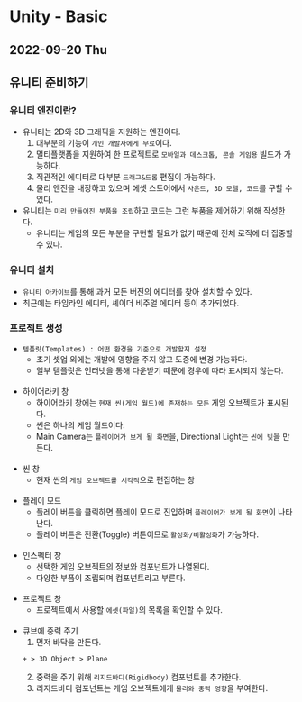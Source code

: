 # Unity - Basic
## 2022-09-20 Thu

## 유니티 준비하기

### 유니티 엔진이란?
* 유니티는 2D와 3D 그래픽을 지원하는 엔진이다.
    1. 대부분의 기능이 `개인 개발자에게 무료`이다.
    2. 멀티플랫폼을 지원하여 한 프로젝트로 `모바일과 데스크톱, 콘솔 게임용` 빌드가 가능하다.
    3. 직관적인 에디터로 대부분 `드래그&드롭` 편집이 가능하다.
    4. 물리 엔진을 내장하고 있으며 에셋 스토어에서 `사운드, 3D 모델, 코드`를 구할 수 있다.
* 유니티는 `미리 만들어진 부품을 조립`하고 코드는 그런 부품을 제어하기 위해 작성한다.
    - 유니티는 게임의 모든 부분을 구현할 필요가 없기 때문에 전체 로직에 더 집중할 수 있다.

### 유니티 설치
* `유니티 아카이브`를 통해 과거 모든 버전의 에디터를 찾아 설치할 수 있다.
* 최근에는 타임라인 에디터, 셰이더 비주얼 에디터 등이 추가되었다.

### 프로젝트 생성
* `템플릿(Templates) : 어떤 환경을 기준으로 개발할지 설정`
   - 초기 셋업 외에는 개발에 영향을 주지 않고 도중에 변경 가능하다.
   - 일부 템플릿은 인터넷을 통해 다운받기 때문에 경우에 따라 표시되지 않는다.
  <br><br>
* 하이어라키 창
   - 하이어라키 창에는 `현재 씬(게임 월드)에 존재하는 모든` 게임 오브젝트가 표시된다.
   - 씬은 하나의 게임 월드이다.
   - Main Camera는 `플레이어가 보게 될 화면`을, Directional Light는 `씬에 빛`을 만든다.
  <br><br>
* 씬 창
   - 현재 씬의 `게임 오브젝트를 시각적`으로 편집하는 창 
  <br><br>
* 플레이 모드
   - 플레이 버튼을 클릭하면 플레이 모드로 진입하며 `플레이어가 보게 될 화면`이 나타난다.
   - 플레이 버튼은 전환(Toggle) 버튼이므로 `활성화/비활성화`가 가능하다. 
  <br><br>
* 인스펙터 창
  - 선택한 게임 오브젝트의 정보와 컴포넌트가 나열된다.
  - 다양한 부품이 조립되며 컴포넌트라고 부른다.
  <br><br>
* 프로젝트 창
  - 프로젝트에서 사용할 `에셋(파일)`의 목록을 확인할 수 있다.
    <br><br>
* 큐브에 중력 주기
  1. 먼저 바닥을 만든다.
  ```
  + > 3D Object > Plane
  ```
  2. 중력을 주기 위해 `리지드바디(Rigidbody)` 컴포넌트를 추가한다.
  3. 리지드바디 컴포넌트는 게임 오브젝트에게 `물리와 중력 영향`을 부여한다.